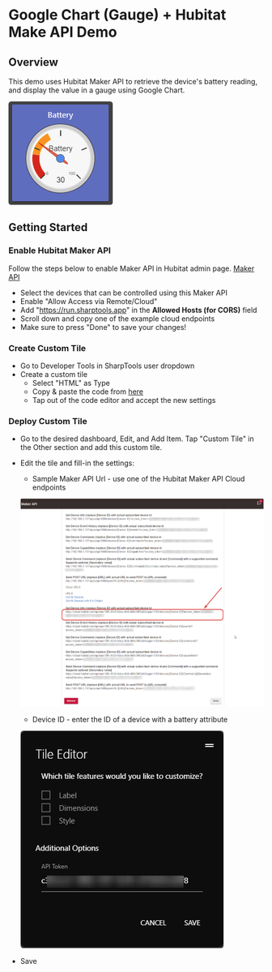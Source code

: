 # Google Chart (Gauge) + Hubitat Make API Demo

## Overview
This demo uses Hubitat Maker API to retrieve the device's battery reading, and display the value in a gauge using Google Chart.

![Quick View](/Google%20Gauge%20Chart%20Demo/assets/gauge_tile.png)

## Getting Started

### Enable Hubitat Maker API 
Follow the steps below to enable Maker API in Hubitat admin page.
[Maker API](https://docs.hubitat.com/index.php?title=Maker_API)
* Select the devices that can be controlled using this Maker API
* Enable "Allow Access via Remote/Cloud"
* Add "https://run.sharptools.app" in the **Allowed Hosts (for CORS)** field
* Scroll down and copy one of the example cloud endpoints
* Make sure to press "Done" to save your changes!

### Create Custom Tile
* Go to Developer Tools in SharpTools user dropdown
* Create a custom tile
    * Select "HTML" as Type
    * Copy & paste the code from [here](/Google%20Gauge%20Chart%20Demo/source.html)
    * Tap out of the code editor and accept the new settings

### Deploy Custom Tile
* Go to the desired dashboard, Edit, and Add Item. Tap "Custom Tile" in the Other section and add this custom tile.

* Edit the tile and fill-in the settings:
  * Sample Maker API Url - use one of the Hubitat Maker API Cloud endpoints
  
  ![Sample Cloud endpoint url](/Google%20Gauge%20Chart%20Demo/assets/sample_cloud_url.png) 

  * Device ID -  enter the ID of a device with a battery attribute

  ![Edit custom tile](/Google%20Gauge%20Chart%20Demo/assets/tile_editor.png)

* Save